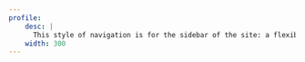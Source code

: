 ```yaml
---
profile:
    desc: |
      This style of navigation is for the sidebar of the site: a flexible piece that can flattent to the top of the page when scaled to smaller sizes.
    width: 300
---
```

